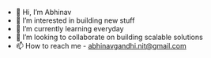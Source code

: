 - 👋 Hi, I’m Abhinav
- 👀 I’m interested in building new stuff
- 🌱 I’m currently learning everyday
- 💞️ I’m looking to collaborate on building scalable solutions
- 📫 How to reach me - abhinavgandhi.nit@gmail.com

<!---
agandhinit/agandhinit is a ✨ special ✨ repository because its `README.md` (this file) appears on your GitHub profile.
You can click the Preview link to take a look at your changes.
--->
